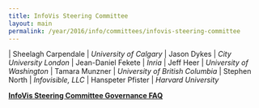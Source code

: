 ```yaml
---
title: InfoVis Steering Committee
layout: main
permalink: /year/2016/info/committees/infovis-steering-committee
---
```


| Sheelagh Carpendale	| *University of Calgary*
| Jason Dykes	| *City University London*
| Jean-Daniel Fekete	| *Inria*
| Jeff Heer	| *University of Washington*
| Tamara Munzner	| *University of British Columbia*
| Stephen North	| *Infovisible, LLC*
| Hanspeter Pfister	| *Harvard University*

**[InfoVis Steering Committee Governance FAQ](http://ieeevis.org/attachments/InfoVis_SC_Policies_FAQ.pdf)**

